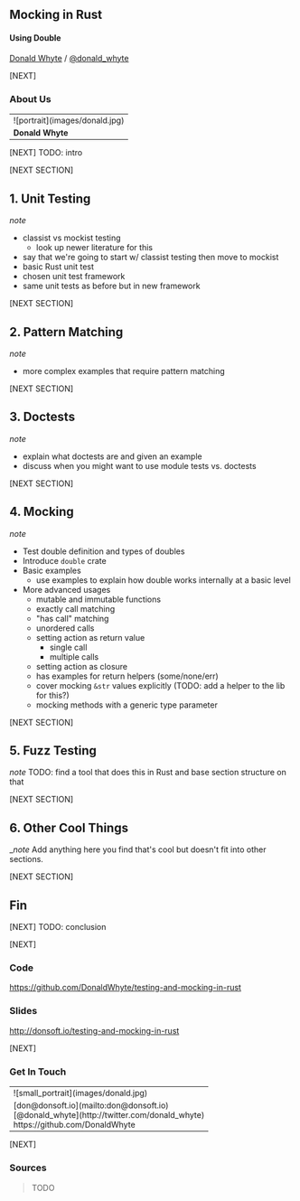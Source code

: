 ## Mocking in Rust
#### Using Double

<p>
    <a href="http://donaldwhyte.co.uk">Donald Whyte</a>
    / <a href="http://twitter.com/donald_whyte">@donald_whyte</a>
</p>

[NEXT]
### About Us

<table class="bio-table">
  <tr>
    <td>![portrait](images/donald.jpg)</td>
  </tr>
  <tr>
    <td><strong>Donald Whyte</strong></td>
  </tr>
</table>

[NEXT]
TODO: intro

[NEXT SECTION]
## 1. Unit Testing

_note_
* classist vs mockist testing
    - look up newer literature for this
* say that we're going to start w/ classist testing then move to mockist
* basic Rust unit test
* chosen unit test framework
* same unit tests as before but in new framework

[NEXT SECTION]
## 2. Pattern Matching

_note_
* more complex examples that require pattern matching


[NEXT SECTION]
## 3. Doctests

_note_
* explain what doctests are and given an example
* discuss when you might want to use module tests vs. doctests


[NEXT SECTION]
## 4. Mocking

_note_
* Test double definition and types of doubles
* Introduce `double` crate
* Basic examples
    - use examples to explain how double works internally at a basic level
* More advanced usages
    - mutable and immutable functions
    - exactly call matching
    - "has call" matching
    - unordered calls
    - setting action as return value
        - single call
        - multiple calls
    - setting action as closure
    - has examples for return helpers (some/none/err)
    - cover mocking `&str` values explicitly (TODO: add a helper to the lib for this?)
    - mocking methods with a generic type parameter


[NEXT SECTION]
## 5. Fuzz Testing

_note_
TODO: find a tool that does this in Rust and base section structure on that


[NEXT SECTION]
## 6. Other Cool Things

__note_
Add anything here you find that's cool but doesn't fit into other sections.


[NEXT SECTION]
## Fin

[NEXT]
TODO: conclusion

[NEXT]
<!-- .slide: class="small" -->
### Code
https://github.com/DonaldWhyte/testing-and-mocking-in-rust

### Slides
http://donsoft.io/testing-and-mocking-in-rust

[NEXT]
### Get In Touch

<table class="bio-table">
  <tr>
    <td>![small_portrait](images/donald.jpg)</td>
  </tr>
  <tr>
    <td>
      [don@donsoft.io](mailto:don@donsoft.io)<br />
      [@donald_whyte](http://twitter.com/donald_whyte)<br />
      <span class="github">https://github.com/DonaldWhyte</span>
    </td>
  </tr>
</table>

[NEXT]
### Sources

> TODO
